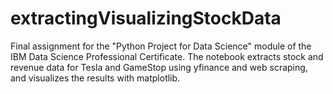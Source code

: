 # extractingVisualizingStockData
Final assignment for the "Python Project for Data Science" module of the IBM Data Science Professional Certificate. The notebook extracts stock and revenue data for Tesla and GameStop using yfinance and web scraping, and visualizes the results with matplotlib.
